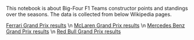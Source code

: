 This notebook is about Big-Four F1 Teams constructor points and standings over the seasons. 
The data is collected from below Wikipedia pages. 

[Ferrari Grand Prix results](https://en.wikipedia.org/wiki/Ferrari_Grand_Prix_results) \n
[McLaren Grand Prix results](https://en.wikipedia.org/wiki/McLaren_Grand_Prix_results) \n
[Mercedes Benz Grand Prix results](https://en.wikipedia.org/wiki/Mercedes-Benz_Grand_Prix_results) \n
[Red Bull Grand Prix results](https://en.wikipedia.org/wiki/Red_Bull_Racing_Grand_Prix_results)
